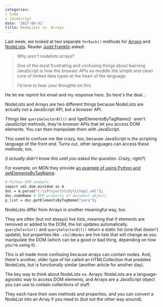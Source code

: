 ```yaml
---
categories:
- Code
- JavaScript
date: '2017-08-01'
title: NodeLists vs. Arrays
---
```


Last week, we looked at two separate `forEach()` methods for [Arrays](/looping-through-arrays-the-es6-way/) and [NodeLists](/looping-through-nodelists-with-es6/). Reader [Judd Franklin](https://www.linkedin.com/in/judd-franklin/) asked:

> Why aren't nodelists arrays?
>
> One of the most frustrating and confusing things about learning JavaScript is how the browser APIs so muddle the simple and clean core of limited data types at the heart of the language.
>
> I'd love to hear your thoughts on this.

He let me reprint his email and my response here. So here's the deal...

NodeLists and Arrays are two different things because NodeLists are actually not a JavaScript API, but a browser API.

Things like `querySelectorAll()` and 1getElementsByTagName()` aren't JavaScript methods, they're browser APIs that let you access DOM elements. You can then manipulate them with JavaScript.

This used to confuse me like crazy, too, because JavaScript is *the* scripting language of the front end. Turns out, other languages can access these methods, too.

(*I actually didn't know this until you asked the question. Crazy, right?*)

For example, on MDN they provide [an example of using Python and getElementsByTagName](https://developer.mozilla.org/en-US/docs/Web/API/Document_Object_Model/Introduction#DOM_and_JavaScript):

```bash
# Python DOM example
import xml.dom.minidom as m
doc = m.parse("C:\\Projects\\Py\\chap1.xml");
doc.nodeName # DOM property of document object;
p_list = doc.getElementsByTagName("para");
```

NodeLists differ from Arrays in another meaningful way, too.

They are often (but not always) live lists, meaning that if elements are removed or added to the DOM, the list updates automatically. `querySelector()` and `querySelectorAll()` return a static list (one that doesn't update), but properties like `.childNodes` are live lists that will change as you manipulate the DOM (which can be a good or bad thing, depending on how you're using it).

This is all made more confusing because arrays can contain nodes. And, there's another, older type of list called an HTMLCollection that predates NodeLists, but is functionally similar (another article for another day).

The key way to think about NodeLists vs. Arrays: NodeLists are a language-agnostic way to access DOM elements, and Arrays are a JavaScript object you can use to contain collections of stuff.

They each have their own methods and properties, and you can convert a NodeList into an Array if you need to (but not the other way around).